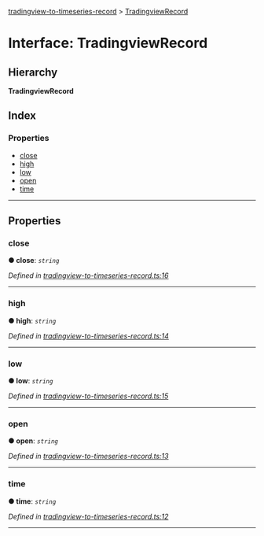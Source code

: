 [tradingview-to-timeseries-record](../README.md) > [TradingviewRecord](../interfaces/tradingviewrecord.md)

# Interface: TradingviewRecord

## Hierarchy

**TradingviewRecord**

## Index

### Properties

* [close](tradingviewrecord.md#close)
* [high](tradingviewrecord.md#high)
* [low](tradingviewrecord.md#low)
* [open](tradingviewrecord.md#open)
* [time](tradingviewrecord.md#time)

---

## Properties

<a id="close"></a>

###  close

**● close**: *`string`*

*Defined in [tradingview-to-timeseries-record.ts:16](https://github.com/strong-roots-capital/tradingview-to-timeseries-record/blob/6ac78bb/src/tradingview-to-timeseries-record.ts#L16)*

___
<a id="high"></a>

###  high

**● high**: *`string`*

*Defined in [tradingview-to-timeseries-record.ts:14](https://github.com/strong-roots-capital/tradingview-to-timeseries-record/blob/6ac78bb/src/tradingview-to-timeseries-record.ts#L14)*

___
<a id="low"></a>

###  low

**● low**: *`string`*

*Defined in [tradingview-to-timeseries-record.ts:15](https://github.com/strong-roots-capital/tradingview-to-timeseries-record/blob/6ac78bb/src/tradingview-to-timeseries-record.ts#L15)*

___
<a id="open"></a>

###  open

**● open**: *`string`*

*Defined in [tradingview-to-timeseries-record.ts:13](https://github.com/strong-roots-capital/tradingview-to-timeseries-record/blob/6ac78bb/src/tradingview-to-timeseries-record.ts#L13)*

___
<a id="time"></a>

###  time

**● time**: *`string`*

*Defined in [tradingview-to-timeseries-record.ts:12](https://github.com/strong-roots-capital/tradingview-to-timeseries-record/blob/6ac78bb/src/tradingview-to-timeseries-record.ts#L12)*

___

